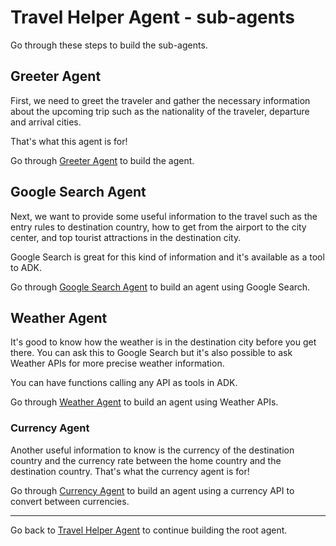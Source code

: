 # Travel Helper Agent - sub-agents

Go through these steps to build the sub-agents. 

## Greeter Agent

First, we need to greet the traveler and gather the necessary information about the upcoming trip such as the nationality
of the traveler, departure and arrival cities. 

That's what this agent is for!

Go through [Greeter Agent](./greeter) to build the agent. 

## Google Search Agent

Next, we want to provide some useful information to the travel such as the entry rules to destination country, how to
get from the airport to the city center, and top tourist attractions in the destination city. 

Google Search is great for this kind of information and it's available as a tool to ADK.

Go through [Google Search Agent](./google_search) to build an agent using Google Search.

## Weather Agent

It's good to know how the weather is in the destination city before you get there. You can ask this to Google Search
but it's also possible to ask Weather APIs for more precise weather information. 

You can have functions calling any API as tools in ADK.

Go through [Weather Agent](./weather) to build an agent using Weather APIs.

### Currency Agent

Another useful information to know is the currency of the destination country and the currency rate between the home
country and the destination country. That's what the currency agent is for!

Go through [Currency Agent](./currency) to build an agent using a currency API to convert between currencies.

---

Go back to [Travel Helper Agent](../README.md) to continue building the root agent.
